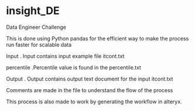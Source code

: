 # insight_DE
Data Engineer Challenge

This is done using Python pandas for the efficient way to make the process run faster for scalable data
 
Input
. Input contains input example file itcont.txt

percentile
.Percentile value is found in the percentile.txt

Output
. Output contains output text document for the input itcont.txt

Comments are made in the file to understand the flow of the process 

This process is also made to work by generating the workflow in alteryx.

